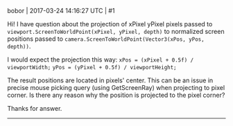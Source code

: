 bobor | 2017-03-24 14:16:27 UTC | #1


Hi! I have question about the projection of xPixel yPixel pixels passed to `viewport.ScreenToWorldPoint(xPixel, yPixel, depth)` to normalized screen positions passed to `camera.ScreenToWorldPoint(Vector3(xPos, yPos, depth))`.

I would expect the projection this way:
    `xPos = (xPixel + 0.5f) / viewportWidth;`
    `yPos = (yPixel + 0.5f) / viewportHeight;`

The result positions are located in pixels' center. This can be an issue in precise mouse picking query (using GetScreenRay) when projecting to pixel corner. Is there any reason why the position is projected to the pixel corner?

Thanks for answer.

-------------------------

